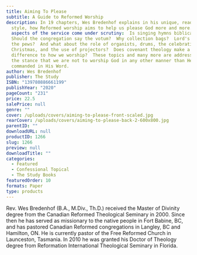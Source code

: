 ```yaml
---
title: Aiming To Please
subtitle: A Guide to Reformed Worship
description: In 19 chapters, Wes Bredenhof explains in his unique, readable
  style, how Reformed worship aims to help us please God more and more.  All
  aspects of the service come under scrutiny:  Is singing hymns biblical? 
  Should the congregation say the votum?  Why collection bags?  Lord's Supper in
  the pews?  And what about the role of organists, drums, the celebration of
  Christmas, and the use of projectors?  Does covenant theology make a
  difference to how we worship?  These topics and many more are addressed from
  the stance that we are not to worship God in any other manner than He has
  commanded in His Word.
author: Wes Bredenhof
publisher: The Study
ISBN: "139780886661199"
publishYear: "2020"
pageCount: "231"
price: 22.5
salePrice: null
genre: ""
cover: /uploads/covers/aiming-to-please-front-scaled.jpg
rearCover: /uploads/covers/aiming-to-please-back-2-600x800.jpg
parentID: ""
downloadURL: null
productID: 1266
slug: 1266
preview: null
downloadTitle: ""
categories:
  - Featured
  - Confessional Topical
  - The Study Books
featuredOrder: 10
formats: Paper
type: products
---
```


Rev. Wes Bredenhof (B.A., M.Div., Th.D.) received the Master of Divinity degree from the Canadian Reformed Theological Seminary in 2000. Since then he has served as missionary to the native people in Fort Babine, BC, and has pastored Canadian Reformed congregations in Langley, BC and Hamilton, ON. He is currently pastor of the Free Reformed Church in Launceston, Tasmania. In 2010 he was granted his Doctor of Theology degree from Reformation International Theological Seminary in Florida.